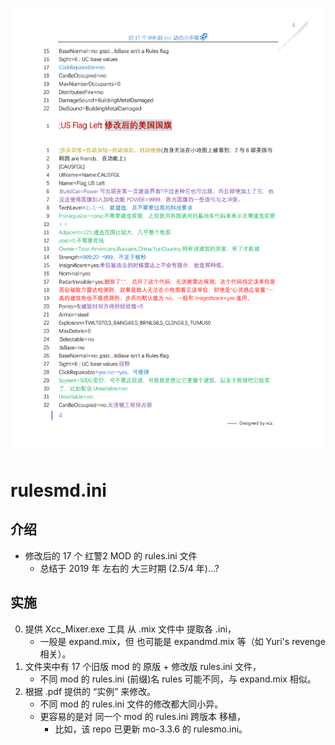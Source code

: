 ![fig](https://raw.githubusercontent.com/ChenZhu-Xie/rulesmd.ini/master/img/cover2.png)

# rulesmd.ini

## 介绍
* 修改后的 17 个 红警2 MOD 的 rules.ini 文件
    * 总结于 2019 年 左右的 大三时期 (2.5/4 年)...?

## 实施
0. 提供 Xcc_Mixer.exe 工具 从 .mix 文件中 提取各 .ini，  
    * 一般是 expand.mix，但 也可能是 expandmd.mix 等（如 Yuri's revenge 相关）。
1. 文件夹中有 17 个旧版 mod 的 原版 + 修改版 rules.ini 文件，  
    * 不同 mod 的 rules.ini (前缀)名 rules 可能不同，与 expand.mix 相似。
2. 根据 .pdf 提供的 “实例” 来修改。  
    * 不同 mod 的 rules.ini 文件的修改都大同小异。  
    * 更容易的是对 同一个 mod 的 rules.ini 跨版本 移植，  
        * 比如，该 repo 已更新 mo-3.3.6 的 rulesmo.ini。
    

<!-- ## 软件架构
软件架构说明


## 安装教程

1.  xxxx
2.  xxxx
3.  xxxx

## 使用说明

1.  xxxx
2.  xxxx
3.  xxxx

## 参与贡献

1.  Fork 本仓库
2.  新建 Feat_xxx 分支
3.  提交代码
4.  新建 Pull Request


## 特技

1.  使用 Readme\_XXX.md 来支持不同的语言，例如 Readme\_en.md, Readme\_zh.md
2.  Gitee 官方博客 [blog.gitee.com](https://blog.gitee.com)
3.  你可以 [https://gitee.com/explore](https://gitee.com/explore) 这个地址来了解 Gitee 上的优秀开源项目
4.  [GVP](https://gitee.com/gvp) 全称是 Gitee 最有价值开源项目，是综合评定出的优秀开源项目
5.  Gitee 官方提供的使用手册 [https://gitee.com/help](https://gitee.com/help)
6.  Gitee 封面人物是一档用来展示 Gitee 会员风采的栏目 [https://gitee.com/gitee-stars/](https://gitee.com/gitee-stars/) -->
